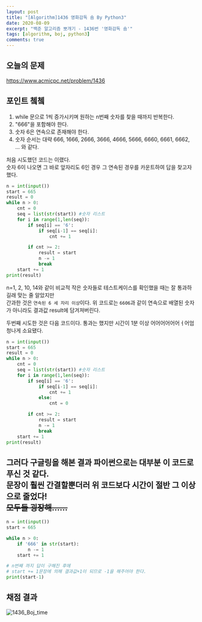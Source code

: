 ```yaml
---
layout: post
title: "[Algorithm]1436 영화감독 숌 By Python3"
date: 2020-08-09
excerpt: "백준 알고리즘 뽀개기 - 1436번 '영화감독 숌'"
tags: [algorithm, boj, python3]
comments: true
---
```

## 오늘의 문제
<https://www.acmicpc.net/problem/1436>

## 포인트 쳌쳌
1. while 문으로 1씩 증가시키며 원하는 n번째 숫자를 찾을 때까지 반복한다.
2. "666"을 포함해야 한다.
3. 숫자 6은 연속으로 존재해야 한다.
4. 숫자 순서는 대략 666, 1666, 2666, 3666, 4666, 5666, 6660, 6661, 6662, ... 와 같다.

처음 시도했던 코드는 이랬다.  
숫자 6이 나오면 그 바로 앞자리도 6인 경우 그 연속된 경우를 카운트하여 답을 찾고자 했다.

```python
n = int(input())
start = 665
result = 0
while n > 0:
    cnt = 0
    seq = list(str(start)) #숫자 리스트
    for i in range(1,len(seq)):
        if seq[i] == '6':
            if seq[i-1] == seq[i]:
                cnt += 1

        if cnt >= 2:
            result = start
            n -= 1
            break
    start += 1
print(result)

```
n=1, 2, 10, 14와 같이 비교적 작은 숫자들로 테스트케이스를 확인했을 때는 잘 통과하길래 맞는 줄 알았지만  
간과한 것은 `연속된 6 세 자리 이상`이다. 위 코드로는 `6606`과 같이 연속으로 배열된 숫자가 아니라도 결과값 result에 담겨져버린다.

두번째 시도한 것은 다음 코드이다.
통과는 했지만 시간이 1분 이상 어어어어어어ㅓ어엄청나게 소요됐다.

```python
n = int(input())
start = 665
result = 0
while n > 0:
    cnt = 0
    seq = list(str(start)) #숫자 리스트
    for i in range(1,len(seq)):
        if seq[i] == '6':
            if seq[i-1] == seq[i]:
                cnt += 1
            else:
                cnt = 0

        if cnt >= 2:
            result = start
            n -= 1
            break
    start += 1
print(result)

```

그러다 구글링을 해본 결과 파이썬으로는 대부분 이 코드로 푸신 것 같다.  
문장이 훨씬 간결할뿐더러 위 코드보다 시간이 절반 그 이상으로 줄었다!  
~~모두들 굉장해......~~
--
```python
n = int(input())
start = 665

while n > 0:
    if '666' in str(start):
        n -= 1
    start += 1

# n번째 까지 답이 구해진 후에 
# start += 1문장에 의해 결과값+1이 되므로 -1을 해주어야 한다.
print(start-1)

```
## 채점 결과
![1436_Boj_time](https://user-images.githubusercontent.com/41335539/89733785-d3b29d00-da92-11ea-8749-63fe94d42630.JPG)